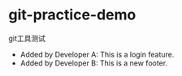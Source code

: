 # git-practice-demo
git工具测试
- Added by Developer A: This is a login feature.
- Added by Developer B: This is a new footer.
